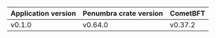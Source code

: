 | Application version | Penumbra crate version | CometBFT |
| -------- | -------- | -------- |
| v0.1.0     | v0.64.0    | v0.37.2 |
